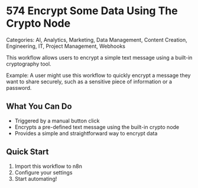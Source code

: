 # 574 Encrypt Some Data Using The Crypto Node

Categories: AI, Analytics, Marketing, Data Management, Content Creation, Engineering, IT, Project Management, Webhooks

This workflow allows users to encrypt a simple text message using a built-in cryptography tool.

Example: A user might use this workflow to quickly encrypt a message they want to share securely, such as a sensitive piece of information or a password.

## What You Can Do
- Triggered by a manual button click
- Encrypts a pre-defined text message using the built-in crypto node
- Provides a simple and straightforward way to encrypt data

## Quick Start
1. Import this workflow to n8n
2. Configure your settings
3. Start automating!


